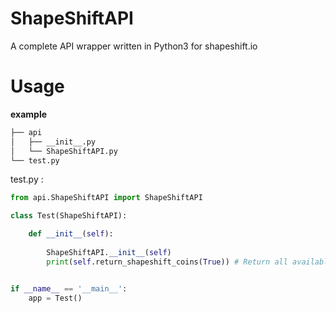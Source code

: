 # ShapeShiftAPI
A complete API wrapper written in Python3 for shapeshift.io

# Usage

**example**

```bash
├── api
│   ├── __init__.py
│   └── ShapeShiftAPI.py
└── test.py
 ```
test.py : 

```python
from api.ShapeShiftAPI import ShapeShiftAPI

class Test(ShapeShiftAPI):

	def __init__(self):
	
		ShapeShiftAPI.__init__(self)
		print(self.return_shapeshift_coins(True)) # Return all available ShapeShift coins


if __name__ == '__main__':
	app = Test()
```
